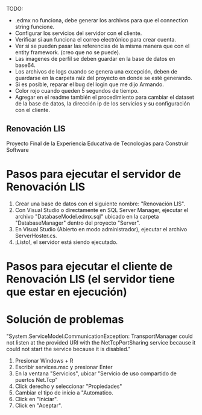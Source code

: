TODO:
* .edmx no funciona, debe generar los archivos para que el connection string funcione.
* Configurar los servicios del servidor con el cliente.
* Verificar si aun funciona el correo electrónico para crear cuenta.
* Ver si se pueden pasar las referencias de la misma manera que con el entity framework. (creo que no se puede). 
* Las imagenes de perfil se deben guardar en la base de datos en base64.
* Los archivos de logs cuando se genera una excepción, deben de guardarse en la carpeta raíz del proyecto en donde se esté generando.
* Si es posible, reparar el bug del login que me dijo Armando.
* Color rojo cuando queden 5 segundos de tiempo.
* Agregar en el readme también el procedimiento para cambiar el dataset de la base de datos, la dirección ip de los servicios y su configuración con el cliente.


## Renovación LIS
Proyecto Final de la Experiencia Educativa de Tecnologías para Construir Software


# Pasos para ejecutar el servidor de Renovación LIS
1. Crear una base de datos con el siguiente nombre: "Renovación LIS".
2. Con Visual Studio o directamente en SQL Server Manager, ejecutar el archivo "DatabaseModel.edmx.sql" ubicado en la carpeta "DatabaseManager" dentro del proyecto "Server".
3. En Visual Studio (Abierto en modo administrador), ejecutar el archivo ServerHoster.cs.
4. ¡Listo!, el servidor está siendo ejecutado.

# Pasos para ejecutar el cliente de Renovación LIS (el servidor tiene que estar en ejecución)


# Solución de problemas
"System.ServiceModel.CommunicationException: TransportManager could not listen at the provided URI with the NetTcpPortSharing service because it could not start the service because it is disabled."
1. Presionar Windows + R
2. Escribir services.msc y presionar Enter
3. En la ventana "Servicios", ubicar "Servicio de uso compartido de puertos Net.Tcp"
4. Click derecho y seleccionar "Propiedades"
5. Cambiar el tipo de inicio a "Automatico.
6. Click en "Iniciar".
7. Click en "Aceptar".